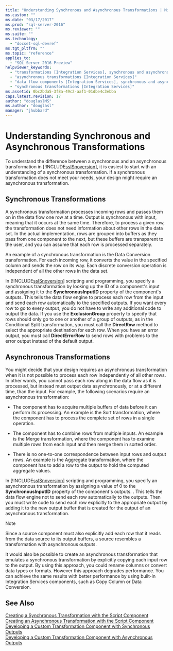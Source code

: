 ```yaml
---
title: "Understanding Synchronous and Asynchronous Transformations | Microsoft Docs"
ms.custom: ""
ms.date: "03/17/2017"
ms.prod: "sql-server-2016"
ms.reviewer: ""
ms.suite: ""
ms.technology: 
  - "docset-sql-devref"
ms.tgt_pltfrm: ""
ms.topic: "reference"
applies_to: 
  - "SQL Server 2016 Preview"
helpviewer_keywords: 
  - "transformations [Integration Services], synchronous and asynchronous"
  - "asynchronous transformations [Integration Services]"
  - "data flow components [Integration Services], synchronous and asynchronous"
  - "synchronous transformations [Integration Services]"
ms.assetid: 0bc2bda5-3f8a-49c2-aaf1-01dbe4c3ebba
caps.latest.revision: 17
author: "douglaslMS"
ms.author: "douglasl"
manager: "jhubbard"
---
```

# Understanding Synchronous and Asynchronous Transformations
  To understand the difference between a synchronous and an asynchronous transformation in [!INCLUDE[ssISnoversion](../includes/ssisnoversion-md.md)], it is easiest to start with an understanding of a synchronous transformation. If a synchronous transformation does not meet your needs, your design might require an asynchronous transformation.  
  
## Synchronous Transformations  
 A synchronous transformation processes incoming rows and passes them on in the data flow one row at a time. Output is synchronous with input, meaning that it occurs at the same time. Therefore, to process a given row, the transformation does not need information about other rows in the data set. In the actual implementation, rows are grouped into buffers as they pass from one component to the next, but these buffers are transparent to the user, and you can assume that each row is processed separately.  
  
 An example of a synchronous transformation is the Data Conversion transformation. For each incoming row, it converts the value in the specified column and sends the row on its way. Each discrete conversion operation is independent of all the other rows in the data set.  
  
 In [!INCLUDE[ssISnoversion](../includes/ssisnoversion-md.md)] scripting and programming, you specify a synchronous transformation by looking up the ID of a component's input and assigning it to the **SynchronousInputID** property of the component's outputs. This tells the data flow engine to process each row from the input and send each row automatically to the specified outputs. If you want every row to go to every output, you do not have to write any additional code to output the data. If you use the **ExclusionGroup** property to specify that rows should only go to one or another of a group of outputs, as in the Conditional Split transformation, you must call the **DirectRow** method to select the appropriate destination for each row. When you have an error output, you must call **DirectErrorRow** to send rows with problems to the error output instead of the default output.  
  
## Asynchronous Transformations  
 You might decide that your design requires an asynchronous transformation when it is not possible to process each row independently of all other rows. In other words, you cannot pass each row along in the data flow as it is processed, but instead must output data asynchronously, or at a different time, than the input. For example, the following scenarios require an asynchronous transformation:  
  
-   The component has to acquire multiple buffers of data before it can perform its processing. An example is the Sort transformation, where the component has to process the complete set of rows in a single operation.  
  
-   The component has to combine rows from multiple inputs. An example is the Merge transformation, where the component has to examine multiple rows from each input and then merge them in sorted order.  
  
-   There is no one-to-one correspondence between input rows and output rows. An example is the Aggregate transformation, where the component has to add a row to the output to hold the computed aggregate values.  
  
 In [!INCLUDE[ssISnoversion](../includes/ssisnoversion-md.md)] scripting and programming, you specify an asynchronous transformation by assigning a value of 0 to the **SynchronousInputID** property of the component's outputs. . This tells the data flow engine not to send each row automatically to the outputs. Then you must write code to send each row explicitly to the appropriate output by adding it to the new output buffer that is created for the output of an asynchronous transformation.  
  
> [!NOTE]  
>  Since a source component must also explicitly add each row that it reads from the data source to its output buffers, a source resembles a transformation with asynchronous outputs.  
  
 It would also be possible to create an asynchronous transformation that emulates a synchronous transformation by explicitly copying each input row to the output. By using this approach, you could rename columns or convert data types or formats. However this approach degrades performance. You can achieve the same results with better performance by using built-in Integration Services components, such as Copy Column or Data Conversion.  
  
## See Also  
 [Creating a Synchronous Transformation with the Script Component](../integration-services/extending-packages-scripting-data-flow-script-component-types/creating-a-synchronous-transformation-with-the-script-component.md)   
 [Creating an Asynchronous Transformation with the Script Component](../integration-services/extending-packages-scripting-data-flow-script-component-types/creating-an-asynchronous-transformation-with-the-script-component.md)   
 [Developing a Custom Transformation Component with Synchronous Outputs](../integration-services/extending-packages-custom-objects-data-flow-types/developing-a-custom-transformation-component-with-synchronous-outputs.md)   
 [Developing a Custom Transformation Component with Asynchronous Outputs](../integration-services/extending-packages-custom-objects-data-flow-types/developing-a-custom-transformation-component-with-asynchronous-outputs.md)  
  
  